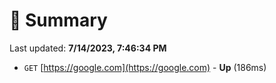 # 📖 Summary
Last updated: **7/14/2023, 7:46:34 PM**

- `GET` [https://google.com](https://google.com) - **Up** (186ms)

